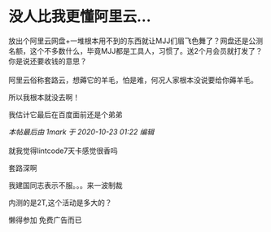 # 没人比我更懂阿里云...


放出个阿里云网盘+一堆根本用不到的东西就让MJJ们眉飞色舞了？网盘还是公测名额，这个不多数什么，毕竟MJJ都是工具人，习惯了。送2个月会员就打发了？你是说还要收钱的意思？<br />
<br />
阿里云俗称套路云，想薅它的羊毛，怕是难，何况人家根本没说要给你薅羊毛。

所以我根本就没去啊！

我估计它最后在百度面前还是个弟弟<img src="static/image/smiley/default/lol.gif" smilieid="12" border="0" alt="" />

<i class="pstatus"> 本帖最后由 1mark 于 2020-10-23 01:22 编辑 </i><br />
<br />
就我觉得lintcode7天卡感觉很香吗<img src="static/image/smiley/yct/003.gif" smilieid="50" border="0" alt="" /><img id="aimg_hxnBt" onclick="zoom(this, this.src, 0, 0, 0)" class="zoom" src="https://cdn.jsdelivr.net/gh/hishis/forum-master/public/images/patch.gif" onmouseover="img_onmouseoverfunc(this)" onload="thumbImg(this)" border="0" alt="" />

套路深啊

我建国同志表示不服。。。来一波制裁

内测的是2T,这个活动是多大的？

懒得参加 免费广告而已
